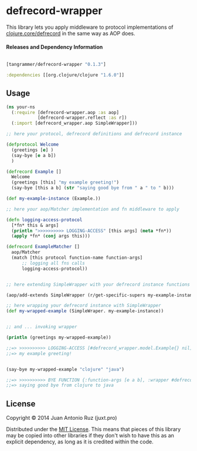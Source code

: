 # defrecord-wrapper

This library lets you apply middleware to protocol implementations of [clojure.core/defrecord](https://clojuredocs.org/clojure.core/defrecord) in the same way as AOP does.

#### Releases and Dependency Information


```clojure

[tangrammer/defrecord-wrapper "0.1.3"]

```

```clojure
:dependencies [[org.clojure/clojure "1.6.0"]]
```

## Usage

```clojure
(ns your-ns
  (:require [defrecord-wrapper.aop :as aop]
            [defrecord-wrapper.reflect :as r])
  (:import [defrecord_wrapper.aop SimpleWrapper]))

;; here your protocol, defrecord definitions and defrecord instance

(defprotocol Welcome
  (greetings [e] )
  (say-bye [e a b])
  )

(defrecord Example []
  Welcome
  (greetings [this] "my example greeting!")
  (say-bye [this a b] (str "saying good bye from " a " to " b)))

(def my-example-instance (Example.))

;; here your aop/Matcher implementation and fn middleware to apply

(defn logging-access-protocol
  [*fn* this & args]
  (println ">>>>>>>>>> LOGGING-ACCESS" [this args] (meta *fn*))
  (apply *fn* (conj args this)))

(defrecord ExampleMatcher []
  aop/Matcher
  (match [this protocol function-name function-args]
      ;; logging all fns calls
      logging-access-protocol))


;; here extending SimpleWrapper with your defrecord instance functions protocols

(aop/add-extends SimpleWrapper (r/get-specific-supers my-example-instance) (ExampleMatcher.))

;; here wrapping your defrecord instance with SimpleWrapper
(def my-wrapped-example (SimpleWraper. my-example-instance))


;; and ... invoking wrapper

(println (greetings my-wrapped-example))

;;=> >>>>>>>>>> LOGGING-ACCESS [#defrecord_wrapper.model.Example{} nil] {:function-args [e], :wrapper #defrecord_wrapper.aop.SimpleWrapper{:wrapped-record #your-ns.Example{}}, :function-name greetings}
;;=> my example greeting!


(say-bye my-wrapped-example "clojure" "java")

;;=> >>>>>>>>>> BYE FUNCTION {:function-args [e a b], :wrapper #defrecord_wrapper.aop.SimpleWrapper{:wrapped-record #your-ns.Example{}}, :function-name say_bye}
;;=> saying good bye from clojure to java


```

## License

Copyright © 2014 Juan Antonio Ruz (juxt.pro)

Distributed under the [MIT License](http://opensource.org/licenses/MIT). This means that pieces of this library may be copied into other libraries if they don't wish to have this as an explicit dependency, as long as it is credited within the code.
